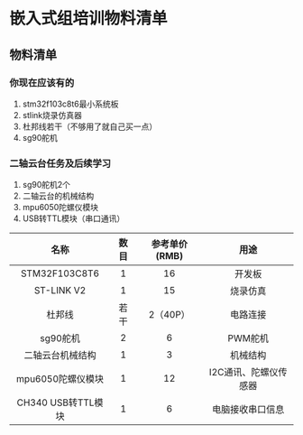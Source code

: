 # 嵌入式组培训物料清单

## 物料清单

### 你现在应该有的

1. stm32f103c8t6最小系统板
2. stlink烧录仿真器
3. 杜邦线若干（不够用了就自己买一点）
4. sg90舵机

### 二轴云台任务及后续学习

1. sg90舵机2个
2. 二轴云台的机械结构
3. mpu6050陀螺仪模块
4. USB转TTL模块（串口通讯）

| 名称 | 数目 | 参考单价(RMB) | 用途 |
| :-: | :-: | :-: | :-: |
|STM32F103C8T6|1|16|开发板|
|ST-LINK V2|1|15|烧录仿真|
|杜邦线|若干|2（40P）|电路连接|
|sg90舵机|2|6|PWM舵机|
|二轴云台机械结构|1|3|机械结构|
|mpu6050陀螺仪模块|1|12|I2C通讯、陀螺仪传感器|
|CH340 USB转TTL模块|1|6|电脑接收串口信息|
